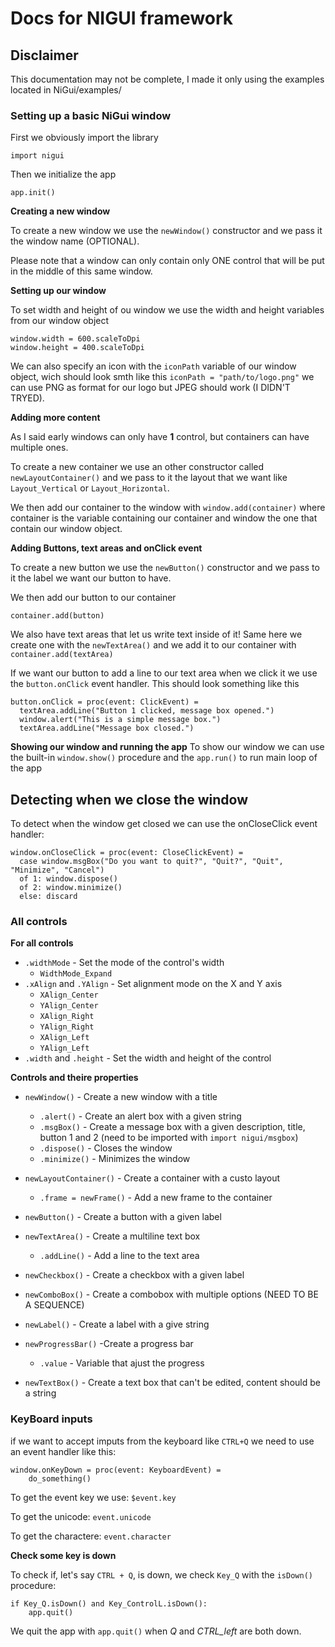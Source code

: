 # Docs for NIGUI framework
## Disclaimer
This documentation may not be complete, I made it only using the examples located in NiGui/examples/

### Setting up a basic NiGui window

First we obviously import the library

```  
import nigui
```

Then we initialize the app

```
app.init()
```

**Creating a new window**

To create a new window we use the `newWindow()` constructor and we pass it the window name (OPTIONAL).

Please note that a window can only contain only ONE control that will be put in the middle of this same window.

**Setting up our window**

To set width and height of ou window we use the width and height variables from our window object

```
window.width = 600.scaleToDpi
window.height = 400.scaleToDpi
```


We can also specify an icon with the `iconPath` variable of our window object, wich should look smth like this `iconPath = "path/to/logo.png"`
we can use PNG as format for our logo but JPEG should work (I DIDN'T TRYED).

**Adding more content**

As I said early windows can only have **1** control, but containers can have multiple ones.

To create a new container we use an other constructor called `newLayoutContainer()` and we pass to it the layout that we want like `Layout_Vertical` or `Layout_Horizontal`.

We then add our container to the window with `window.add(container)` where container is the variable containing our container and window the one that contain our window object.

**Adding Buttons, text areas and onClick event**

To create a new button we use the `newButton()` constructor and we pass to it the label we want our button to have.

We then add our button to our container

`container.add(button)`

We also have text areas that let us write text inside of it! Same here we create one with the `newTextArea()` and we add it to our container with `container.add(textArea)`

If we want our button to add a line to our text area when we click it we use the `button.onClick` event handler. This should look something like this

```
button.onClick = proc(event: ClickEvent) =
  textArea.addLine("Button 1 clicked, message box opened.")
  window.alert("This is a simple message box.")
  textArea.addLine("Message box closed.")
```

**Showing our window and running the app**
To show our window we can use the built-in `window.show()` procedure and the `app.run()` to run main loop of the app

## Detecting when we close the window
To detect when the window get closed we can use the onCloseClick event handler:

```
window.onCloseClick = proc(event: CloseClickEvent) =
  case window.msgBox("Do you want to quit?", "Quit?", "Quit", "Minimize", "Cancel")
  of 1: window.dispose()
  of 2: window.minimize()
  else: discard
```

### All controls
**For all controls**

- `.widthMode` - Set the mode of the control's width
	- `WidthMode_Expand`
- `.xAlign` and `.YAlign` - Set alignment mode on the X and Y axis
	+ `XAlign_Center`
	+ `YAlign_Center`
	+ `XAlign_Right`
	+ `YAlign_Right`
	+ `XAlign_Left`
	+ `YAlign_Left`
- `.width` and `.height` - Set the width and height of the control

**Controls and theire properties**

- `newWindow()` - Create a new window with a title
	+ `.alert()` - Create an alert box with a given string
	+ `.msgBox()` - Create a message box with a given description, title, button 1 and 2  (need to be imported with `import nigui/msgbox`)
	+ `.dispose()` - Closes the window
	+ `.minimize()` - Minimizes the window
- `newLayoutContainer()` - Create a container with a custo layout
	- `.frame = newFrame()` - Add a new frame to the container
	
- `newButton()` - Create a button with a given label
- `newTextArea()` - Create a multiline text box
	- `.addLine()` - Add a line to the text area
- `newCheckbox()` - Create a checkbox with a given label
- `newComboBox()` - Create a combobox with multiple options (NEED TO BE A SEQUENCE)
- `newLabel()` - Create a label with a give string
- `newProgressBar()` -Create a progress bar
	- `.value` - Variable that ajust the progress

- `newTextBox()` - Create a text box that can't be edited, content should be a string

### KeyBoard inputs
if we want to accept imputs from the keyboard like `CTRL+Q` we need to use an event handler like this:
```
window.onKeyDown = proc(event: KeyboardEvent) = 
	do_something()
```

To get the event key we use: `$event.key`

To get the unicode: `event.unicode`

To get the charactere: `event.character`

**Check some key is down**

To check if, let's say `CTRL + Q`, is down, we check `Key_Q` with the `isDown()` procedure:

```
if Key_Q.isDown() and Key_ControlL.isDown():
	app.quit()
```

We quit the app with `app.quit()` when *Q* and *CTRL_left* are both down.
